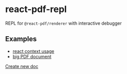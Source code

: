 # react-pdf-repl

REPL for `@react-pdf/renderer` with interactive debugger


## Examples

- [react context usage][context_example]
- [big PDF document][big_pdf]


[Create new doc](https://react-pdf-repl.vercel.app/new)



[context_example]: https://react-pdf-repl.vercel.app/?cp_code=JYWwDg9gTgLgBAbzgZRgTwDYFNkAstYwA0cAIhAMYCuIWAdsXAAoCGA5liQGrBYDuJACpYAHvAC-cAGZQIIOACIAAlCwsKMALRgAJlID0qujqyqoCgNwAoUJFiI4FVSxhYAwhAajGVAM7vPVzESN1xgDB0jEgoMTywAUWxaBjhJGTlFZw1LKysKT194QswsXzgAXhR0bDwCGAA6JzVXAAoEKzg4ACMIHTQALkQOzrgwFh0dYDo2QYBGAAYiYfEl8QBKazyC-EEWLuwPLzEKx2dXQ6CYNvXN_LpCuF39rBO2xzCIqLhfYAAvUtSawqAD44C1hgAeJ4HQLeepMWQAN2AJigcERLAwVCw5QQSB-_zK4nEwOGnQhPH432qOLx3WgqIAQhAYDA5HMSD0oKiAErANi4GBzVIkhAUD6RejiCH6Sl8Unk_TQgJHBoIiDI1Gkja5O4PHkQPivJDi8KSuiAkFDTp6-D4v4AySVPwqy4tZUXbw6zrAKRggCEBNKQJguFkRviUFkUBaCnGOm-DrKYFkYDgbMee2wjjkkDo9BgCm9cFUMCoUAt4JGcApvCNxWwuKQUmwIlIwFUGmAnkGCnDChFCuriFCZqM9RALDALVNn3oJBnEpIUxMIiB5SHw8csXziSwySus50JHt_0GQd8AG0V6IALqAskjNbiR8yuVDnXiW7bOBuLAYDBjXeMd50Tf5LQ3MFITlR8G1pdotzGCYphmRQAFY4AWBQli3FtREGAADeY4GIgASBAg3EABSAicOHLlUUECAwA5R9OgY0wABksCkIVMLozpiWGTca2EMRgTFCUjGlJVvCHN8621TZRDseATCkFgqAweAWnXUEqxrchqAPESIVYDgwJxBQAEEABYB2gXgGBcbs6HKBQMBYYxfAoKcsAHODcTg3x6h6PoSTYms5WpEomzgTF-ToABJVwQF8Xs8JETRChYWAB2JETqyhLMXgvXFLwANhIKq4AAJgADhIABmRY4Ba28Iq3IqDXlSKtwhP8AOBWYZUGjBCq6gb_3G2rRumib-rG4Emrmoa-uHKahts1bxvWoqlrQnaFpGGUeuO8kzr2k6lpG_Qlqu8kltmu75oemslpWl61q6jalu2r7dp-_b5sOgHzprfRLqBmsoeh975tu-64fhobnqRuHNvGgAJaaIDgPhoAiaRZHkFh0xKo63sx4F_vR6HqdBunJshw1wYhWH6ZuynkeptHXp5j7uYxpacYAvGCagIn0lJ8nniFzmQfl5mOcmlWfupxH-eF-a-e-7Whs-pn1b-pXjfm0XYnxwmE2l-LZewU2NpZ3r1aVEqJoU_hTP0cysHk_QjJoAslKsIA&modules=true 

[big_pdf]: https://react-pdf-repl.vercel.app/?cp_code=JYWwDg9gTgLgBAbzgZRgTwDYFNkAstYwA0cAIhAMYCuIWAdsXACpYAejAasFgO4kAKAQwDmWOAF84AMygQQcAOQABKFkEUYAWjAATKQHpVdHVlVQFAKAsUIdAM7wdgmILgBeOAG0LcRD99wGIIOAHKCtABcigAywTAKRP6-UsBQoeFYUQoAYqkOCUlwwDBYIHZR3gEBCIVVNiZZAAwAzAAcACwFVVV0GVlMuKpiAML4WHZiAOKCUBjAFHAAQsB21MVwALLArF3dvgCO6FEAjIl7vmBQ85lwx62NjWfntnN0NzBQVFhPey_AbwBFI63H4BcSg3w1c5weo3BQtZoANl2e16kRiECoK2Agl6cEmNAARhBNtsUd1DmgThCApdrlEAEwPR61AJ_N5RD5fGm-dlYIFUkGs8GFAC6oJgEBcGAFjIlUsEGAA8nRXvzgQz5dKlVATFAAIIgTEMKJtB5PEWQwpBdLohSxfKglJpGBhO25F3k4qlcpeVlQ86wrLHB7Hck9PqKUaUCBBEpwUZUOgAawTEAgye4ZExwlw4YClOprIuVwoNwZTJZ0L5nM-32LcD5sqFe0t3QDeyDihDjWRPLgaLhAHVcN6E7gY3GxBt1IInCAcWmM1nyFRc_mDsDTg26WXGZX-zW4Fz69XVf91YLt62aR3ul2FMdEY1Ov3B1kthhU9GbFO0wA3UwsB0OAACVBGxewNzgQsW3OXdywPBsjxPQ9z0BLcaTbKo7zqCAGkUdpjmI6D30URYqBgEooGYCA4mAuAuCgYR_kXfg1DoSi7Gg2Dr3g0tEPNZD0PeOs0LVZs-KqbDqgbB8AFYQwZUjIwUdiKFxBMZgyDAEwwKgHFMbj-14_sEJOZ8q2eETa25YSJMw4Vbzk_C4URZpjgAThUu1jgZRsAC98X-UQoEJVQ5y04xsB4xzoXMuAGXkoSzzVWzT2shyryw5zoQfe5GjDN9VJ_WNnBGXAk1TABRHRgEJbAl0zMRV3XEy4v4-lEuSqzfhs48xPsi9JJy_0XII-EmVaHy4UWQRkwY_gFUlFBMTAUkdnawVNR3ASTgK8SL3Sw6MO20a9lwgIH0aTznxmrJhm02hdP1MAwEa0YCAmDSFo22Kzt2rrjnaFLMqOga7NS4aNXO9txrhRoAHYmXuxR-BoMBMzoOB-CzT7xiwH7pzJLai3ivbbhB3ruhQwaodOsnuhk8VCklaVJJ2qo2cVFUspOTmAm55VdVMQ1jRgRlmiQ3w2zvG1XVUh14idPIFfdVWvRKMoKjGvLXKyRTGmm4q7S2BgcfoYQsSg0m4L2BLgdBvq0ohjLneh7KnN1wN9cURSvNRhRhnTZq7DgXEQOGCL5GGKgwGMhtTMBvdbksk7RMhsGGbtsFcp9ibFKSwPSBmb8J1_cqAKAyOnqwDAw54YpcBQNQUEVZXE46-2Kcd6mqlpzP3ezqTc7FLVFWbZpx-VETJ-nnU9TFpMJbgdoqYtJ45biN04SV8lnVtOEPUdQpvW1v0Lvh4NGgZRHA8eqAdItjTsdKv9RmAdbg-XFqczzW2R5VAShWJ2NN-qoSGsPWGOEr6KGaA8V8DYyIKEmHQOQYgpDQGPPgOAAAJWMwAnBoDDkOR-YB_qM27kDA6kCM5uzAXzHOMtQQsy5gqGUMNWbsN5h7OUXDtQiwNEaZeUQqZWVltabeis4j71VjvLIx8O5VDPr6SocM9YTR7EVJBJVy5lXjImFMTUVx_woUw2kFMQF9zZOAumWdLyUNHpfDRcInwvkDp-Muk5K7B0AqoEC4FIIJ2hEncmXUrHp2OrQkaXtnH5zhIpRGiDoTIMenYfAPAtKP2enpAy1FgnnFCZ1FObjrG8lsYPBhvDzHM2nnPfhPNZ7Aing04Wi9hEmjgJZcRm9JGHyyHvFWLp5GKEUZrH0Os4mdl9goQ2zRi5UAwGWOAJg4DREJjgpUPB65mMARYoG69aFRPpg4mpedpkF2It5E2cJv6h3DsYBM0cExxwKXsIpVCSlpyOa7dOMSbzewuQk44ST77BAyVkp-wx9KGTSLssyPdvknOOfY_5TNzn3hmZWJE989HvwgH4xaqgYABTrm8ikXdugO0Oci350TKXMLHq05s7R55NMFKy1pC9RYdJXt0je_gt79JiDIoZwqcga1BCoyZ6j4nX0Kri7xBjKpGLuSYtc_9O6ezCSnCJPyIEnLRdJDFeFNEPHmTcrISpnC0EVGBCCdh_jGN_hq-FydBJlMbBU-h_d2WOMZVMzFZqkaByYFcd6FUlUjBDuqtqWr_X7N1dLexKKh6nL2TJK0LiDYguSecVJ4LeCQpydCvJRk3U6puKUyJdLDUMokCaq6Mz5LNGSoHdiuJKJLEotRJYag4UAIRQc0BvqXYGtRfWzNfhs2KEKjfDx2wGJMEWZ_MOmhbiNG7RgQk5KqiwRaZWxkzIa3jrTfUgFgbTUI1uo0MF2S65wFehG8cX1CbzWJpteN5iSzDs9QPH1NjGEZpYXU4Enk2WMPA1ywRS9OkguPf4CRVR5YjPtKKwoB81ZH0lafLWqjAVBtcaGRVFdlVVWddmV1tsBafI9SeuxZ7OEXtlUC-VfYdF2hHGON-lcZwaXnIuNVLq40hOaUOpNI7APg1PVU7OB70UEavVkeBIZA7IB4AQEoDhmCgDEBAKQ2CxAAE1-1wFIYIchg73X7Uk-UsdDHZPpugbJGdCgVPGw48Of4vbsjQHGPAAAUkSEk5nLNfr2T-kpNDaUydHdU4Dimm0TXgSjS1igZxY2EGZ7zpg4DZCuPQHQJCyEVuKVW6LKba0Tu1Qpy9SWEYeVvWlhQyBgAYD8SgMsDAw7gTsGAQkpgoBoAeSBDguI2tBCijoGK1HxPlgq2m1Njnmw0acSxwjTRW1Nc81kVr7XcvIC6zAMOyBW5bG0xHNZghALGBmGY1bQDLELcc0tuL2cHsNqZWw9mW5VtCx4cPP73CYO8sZIjJFn2s0BBQ9Ik-VRMOobGVKvDMqYGua0SR_RFVyNCcoyJwp9bIt0f1Q5t7TnYnraU92c1gdrUwFtbpQJjrX4xuE5q0TNXaP7ls16-zlSydGrW2juV1ObpqboPMBaup0zTejT_PH7OCec6pZY5Ni2quMeVwGyn9Wc0tAWUssQqz1kUE2ds3dBZCdwGpTz_9fzJ2Nt8ApEMHmUmqTNvAdidArb_At5uLXiaq00sq7FqTUCKfC9Y37Py8li6l3HFGqu_ji1krgI3GAzdTuuGQO3UrXPKa2-9fbgPU7LpO-bSAu9T8n3YD9zBK3DsIfq9D3Z-LzmodR8fKGZSzWeMGIJdXR9GAjTGDrx8lXv76P87D-T5jkeNuEXaAyY4FqduKAJCAEAw3Fj9rHw3nuwfm-k5n4L7X8-qcKDXsvvNqJVIhCwLYVaVAaIb4XGZ6AZQ88T5KYfl7GvlsO6Jbl4TQ3ytCu75qqTZBJhvC6SPS_RbCfoc4JpE4WSF584Aat7h5z4uYi6TRGyBxzQLQgRLQuArTIBrR_RWaHq3DPZk6vYn6AFVCsKCzsIcwQbxZA4CLtLixHoIba5CpYYDLobw5yKQE4bKIo4Xw67AFwjL7zrNav5tbzDACYjFYWZf6PbUJoHSbH6YGz61bSEwjNohir5u52ikCLLLLG4bJiBbI7JUFlYnC_50H_4C6MGGEKRbbtocRdoURUS5Y74zB74B4oEF5_pF70ol6O5GETTuQBzNZ-SBTBTe6mDhRqA1zRRYAaGB6Mg9RT4YG85t4R44Gd4FTaJmG3J4o-Iqo1R1QNRy7NQK7ZGhFJTaEciuEMFRFAExFwgFTsYVEfgbAABUcAtU9UH0rOTRDh-erR4R6BxeCapesC8IiksezWAWmIUAbww2-meWEEGeeW0ALEgEjE42GAk2gRr8EcM24Wc2uRbRdCCxZyX2LBP2goiM7B2cHx0G3BIilMEOSG0OUidogyGGoh6snoyOEyUh5-uuou5REBdofe2OqqkxrUiu7y--4Sauf-LehRWBBhsJMh8qaxa-AARBsAAGQbAtZTbcB2AjG47olknTHf7E4xa6H4n6HGrdEPg9j9GInDijjKqJ58ZzjhCCZommKsmaESZzE6HT56Gn6Q4eEzLEQeSBz4LbFgR0SGSjapAsQS6uAdqcTHbNHW6q4PH0FKnuFEk9HBhPg95r5Bx1xYDhTOAqHYwIHmnALOEz7WlcnKlLHo6IwkTNarj1FkCfxgAMTIlJ6LQ-Fmkyk5GJR-l6EBlNi2klEL4KBMjyQ37dDIJKgYAgTZDgqekJmdrwDID7BUAzDjA-mWnyntF4mZldF1bElwIPBOkDFRhjBpDHgkgZ5iD4JzBEJhxBYgDEg6nnH3Z3E0FWkdE2kAzYEd45nwK9hqYaaEDMARTHZepwAADSj8Ug8AoWjZWhzZjxkRix0RD4G54Bt-SJ4sQ244VwDgIAwQYEWAfijqkZkwwAp5ZmZCcAk505oEsYGAF5UWi5rZfqzxHZ9pXZqmzW6mmm_mOmtAjYBmw5cAJmMwwF6hyZoRdwsFnJbZt5vJMyKmApT5cIS0QQNEgRA5j-x5ggp50F5WZFipgZWZa5F-KW22vZCgGWIU2WDAuW-W3Ao-hFYWSB36Fpl5-RTxCWiFCkiIbaqFaCPAUgQQv0TATq6kmkD8UKMK-SnF9xV5GZ8FqlqpsRHk1yzpiREAQUAFKRYUEUGRsuFl3U3FBRFFCFdlsh5qtFhZuiievig-_AxKpK9htx1mYRylN5gVdpD4lYoZ7aEAYANgWxaeTcZA8ecZl2Jlz0PlDIaZXJ1lQG7e06uBV-K-gcr-2-u-PlvcSVda7ZQVWQ9VBZEYdo9-j-5Bz--INAb-Q4H-wRyBilP-flKlzmzBvgQsK21M_28FTI88IOPBq8zIPSgqfSghIqcOAQCOYhkJuG0JaiqVapz4vVAQyCniCepG0ahKASDqvuc5CVeqHJPFAVH2wZuBD598L5w2ow759OX5oEP5Rk4xUwgFZ5IFYFJIEFs5xF01XFVlS5vFnVV1yWhUPZgpD0gwKw4NYcn0FAyYahclSuU1DstB_pmNAVtlONcI7mgcQ4OWNEvmqg2miNslrVdN6ZDNNlNVZeSFsySk3hL8KesBZl5aqNjes1yVTN2ZF-iSt1vgBa6SRaJVD6pasKk1ClCtGNcF1VxR_FcJsyXhzWJpvhPaARLVtsnK1BbVJOP18FTthJKtFthUfkamyY2--kYg0QbWw266IYW6O6rVTeuJ5FwtZttVneN0d0vetcL0b0H0Yw3076lB8VztFVduStItyxN8-BzWhBi0y0JIQ1603p8tPcAtlVQtpt2BC1g5bxThnx6aHti1wOvxnSDIzQwegJvgMOIJwhx14J2GZ1EhF1VFwaCJdFhNEVNRFG6JZVOJLhJtRRq5CdOZ8kleKd96adEaBtEWaNqBxtsdzdnt5tnZl-S-wMgcA12MQ1L-o1wA7-UAn-ddk-rt_lcdLdoGgo8mPd2o8FIDbdPMm1fx-9oMw9gQwJu849yQk9Ci4hAQ0qMJXtd9y-KFzpoNxNn5YcGw0AEu3u2YppfNP9MFl9bt19PJal1FDwj5YVz5y8r5BDH5ENUNaQMNwUQFoWoFwWM5UFs2CVpFtD_9jCf1d5MySMqWzp6M4AWMOMeMmdb68BJMX6H2JF-dERHVfCgDzKwI8kndzYpjPxPKW1rQya8Do9SDR1KDwyp1jjRQkhl12DYtGOveVRZGqJ8ua91D7JIeV929N9u9F-_JbNwpkaT1mws4AmrgTJ0pudjhiUG99NW9BJDDXVyF-Ni9fZYNRDL65NlN_NitBjKVnj95JdHi80Yl7NElnNBWMl55QTNmkjc18dotzu-u4ZlhRuQdNhcAdhp985Lt31UjYTOTzNWQ7kDwgcrQLlyRoUaRkUj0mRZVfBITdD0zQu1TMy8zphBNigSzQUnDJNmwpQ0A9JU2teWzFT1WlFjD9ldwgcfkyz5dIENeYguMIw1xWR7TvlnThd3TyxlYiI6tA4uiwETgNExVqdG0OMWVOVdAZVej8xoLO9PTcjxE-TrDcIyA_tSwgdayIdcAYdm6FE26BtOj59qcjzmuhj4TOLIBU0BB76xBldT-NdWj8lZ9tNjLAB2NBzIBzQOKzW0QmI2IuIrgG-05tdqTMx2zR-uz2T-zrdS1W4EDq1QGOrvdVjfxSUG5Aqa59jQhrjJ1EJrjmDHjt9YtO1gcAAJEyBQx6bYA8yC5U8rfa9dOK6FX1bvNK46rKyNVOSSIq_y_OZWF6081U5q6wUxq8Y0tIxtX3SvGIqa7vea4dUohPc49a3m74La3PcCqXc6R7hbN7tbGM-IxiwqVM-q2fqKwjMyM666-QL0DAJ6Z6-1XGz6xE97cjEJSc2pBjCo38y-gTETDnVG3W0K24SKwm-3XAPq2A4wmu1A-m6IhVnY4gxa0W9IKg6Mug8W-46WzmvEfg6zmHMVc8rHPHFHQu50c8wEMuxPJSrq3s_9tA3BgCb0shvu7m7IgW1PTa-ey80RmLlpZLqYDoDLhMQEyk3O9QV9Ts429yRq0A44l--qz-9u-k3AwB0CeKqCSIaB2g9PRgxB7k13gqj48vTjlKVRkq2ydzrG0y1U762qQ8AG3dapFxiKXE2KYk6vch9TYbU2X25xwO6yyzd2bigQAOStLhaOYQoIMQkI-GyI-Uxx8K6-7M3k7ikU1-WTRTVQ6x7KejdJ_p1x4O3fYbCw4Gx-N5lWz7jbJZymRM-h109i8sS2ppYo4md2v4UxQ7Z57o8-8uQZ3AO-xwoKIiGY8CIl5Y0IltS7kR3tYB6R8g0exRye1R2e7PZB8GDdQul-I9VjvGa9UEuvVF1jTF9x7je4goWglhZgjRKpwQuORZyh2kxIzZ4u41_Z2LQFyOwU2pMF34b2sxbW3nfV4zUXa5nEU5_x75AyJ85y4-unb83jAC2VXkX_b5yy8sXEY5cJc5a5SFKkZ5Xc4CxF_S7MYNy-3Z3J1kH0R4sMaMXUYh40YEw98Aod5M8dzMy291Q_ccxN01X2kEa1fWy2aE02yqb4HF82N8d9im9Uuj8m20oa3Bu0Ca4hsRyPUB2hpa8exKoV248V7R24lC_dW1l4nE5Fcnkzu9UC2h6qxh0GbI81_T6pKgugtIFgl12ORp2U0CwN0d1iyd65ipvi854U4Q6Z_gKU71xJwK_XQtwA7L7gWN94VWSFzN-F31_nt51zyD_s0125B5KtxrapB80FF89t8-pOxs95Rz0Dz5zL6D9b-D9fk_Q_i_ZsWG2NRNR9fN3p0N4lEt7gfI-NwS1kEo5jIZWo6-jO5Gxr-M_D9ed6_Ndh3AK0El4KEX6l7BivCvp5Jl2a6T2R_m-KkjudefHayN3yaGQvYn4oBGY1KQNGbGb489VFYmXN2k-Vdr_Q1b638YX086RYYbiskM6brYebnD-P3s82379HuW8JZW17u5yP2bzn1Vev8j2D9HkXOGYVQP9V9LQ3PlVnm3BgIe3uliTNVHy97J6d7b-8xt071tz86o3-abNPea_JHv9U7z1VIenfFBKNWaqw9JeR_Juif3AE5kk6CfRXkHERYAD8YWdTRogSz7zt3-0XV7sXStrOk9sHWQ7PQH3IP9zs8AS7LEBuxwsyqDdAunn2KKo9gQpfDHjPEYTcCce3KNLn8WBiIxq-2bWvrlytZgdD2JbErt2DK7NYHqcZFngxDZ4edTebHQjkQIa4kCQyYZWfpiEjK983o_fCKgPmTw20kyAPSxIgKyaYcN-U_CaLg3QFrdKiJnYhqQzEqdsu0bTawUpWl7sC_OrmZfAyD47287QFEKQFIEVAhYAAkuQ2QC9Byas7Agah1sGI97Bp_Tfm5gU4-MlOYcFTjgjU49deayNURn4JobPdiBn_OXnjWM7K9Saqvczr4I0FWcOmVQnQTUL14x448UAJnlVxUE1wj6d_A4g_xzxP9V-2gxbmC2CG8dzuo7fUMPlsBFYRsz8XEKTURbBwtiLA0AZkJQEX5IBjVWATDwHQVCg8uwnnhe1nTDt2047VPhVHT7Z1M-mJEIvS3N4x01Wew3ngjHaD3BA4uQfzNngoIIFdyKhdFhcL4qOCEY7LMultxILOAq6wIvlhJzpaCspha1fPsYyvCbteB8WHEYIPL65Eh6xPBBjl3J75dKe4HGnoZ3FqgoU6WtTJDrRlplpThrQrztHU3oZDLhcg2ZAfXwZYCduB_TQdWgCH9tMRPAlbMX2ZagMt2ePFeFLDEECFUMdfJxg31PbU9m-Vwy2oF2EqWCje9teAWcKcIQiRW2QrRAr1cFL1me5ghiIsJHxFZJhHQ6YUYwlFJsZRuI97GmzlGMhd2JInNmT0PZSDKOVIzUTyJ7BQCMBdOBnPakghicWObIlohk0Fp2DuRtPB4PMIm6JDYO0ufCL91jQYkKUrw4BEmMbopjIRb3Lstv1HbBx2GINImlwx6w8M_yjUACgIwRrCMyhunJ0Tr195QimgvwlweEOwyAieWSLMNGCI57pDPhqYmkWgKrw5JsB6jDPsiJeE00D8Jo4bhWPhB4s_aAdL4GSwwCh0N0EdIUW0IZboiJ-zbTgQlylFdIvRQguDCKP4L7VlRkgino3xnqhi0xjQUkr2QpLUlaS7vekoyWY65gWSRorQd2MvFZC-xlY_nnaEF7tcReRQ7ruL3V6rjJO_g4Hj7yw5YjpRkDD0ack4KyiHxGbbZnuzJGBj3x6o2QbR0Ep1NMs4lHzC0xWEtDUh_XVgfozFEzDuhM_YSnPysKL8zccVBMW8KnHc8sy14_CbhyIn3jCRq7Wxn6IkHki1RVPWiTSKibNZBOsTKriJwlJJNQJBYl_kWKk6iiZOsfTvD2AzHQCsx5NODghwaL5i6uF45Ad8INh8jhKTIl3vczEbO0ORmTLkW6Mn5bjzRmOfFC9SHz2jTxXncSZbwcFbiIWYQ6FkiURZLRsqpDMqv5OTGBTTRsEnISvkHHJSbgFJViM6jDjd8dJ78UcDXTnBiB08zcXBEZHwBoAFAdgcCaJN9IbjdBcfNts1hdabpO27rNFhzxVYfCJJuUrcS0A6ChpBgBAKdhMHxAzA5gCwZYKsCxDwBnhhY_CWeKl7YTKmMjLUYVA1KKCgiuARULpCljLMAAqhLl_LFBhsAwUwEaFOxQATiy6KctgHMCS9RpnI6cZJIL7ERbxgMsvqDkSi9hFRL42HFRIpEfjqO1Is_nR1_EnN_xNJZAHSXGAgSkOGqdqexJmIli2B3EoIbgU0nOltJlXP8HpIXAGSsZ-ODCZr2xJdTlaUkmPlygxEgytqa8CGdlwOoBiQOqkkMfhjDE05msUYtQIzjeos4aZRky3CZIZkuSwBbk0XElOQRky4ylMyUlLOclQTXJLxd0ZKNZmpt2ZfxTmbtRr6US-ZPM2GUVy_EaSV8HfDAVqSwDDYIK9EfUsxFYjGlh-WssybZy6Gd5HOC6c2HvxraOifZ0fP2XvSuRA0f4t7R5FHDUAxxXkT7eWV8K1EfdFBX3MYpGWSbxjcZmgp7mHI_4WTUB6pQOIsLmA0BgouIT3M_mfSnZ7AQ0ilnAHkgnje2hc6oeKJx7mNbxFjHgQSNBmeRRBps8QebLFSWyaJNHWcasUDgbFn82pXYmWXypc1jiYgMbBLnOKuBLid3A7ozOLkX4fxeDYSrPK2JOzsKexfKtVDoA2Bn8IgMQEFnmDDYO0pubeSAJTkzjYuBfYiYRP1l9zf2K8HqMPKVFQyLZiOCefDLNHEYGOzPFejnNplbTMJcpbWQrK1E9g74zWccc-mUGGTvZe0wmbr0skKCK2jPcmT4htE1dmc0UxMbvJ4md4Ny8EuEIhIwTISRyqEzTmxLpnjNOJmLQIfgpzIrcf-m3Igt5N25ACPeEEgubgvMk0K-FDlH_kkTcqrNbu7vG4h1MsRe8LeOE-KcXWShIyJux8-eQZkXkHEd8cwKGmZhmDyB8EWFZRfd3kqoi1FXUg6UwQL78D3RAOU5K4oIn9z0uHQLmSRx5kqi8u_MmQZPIRkkzhKqs6_urOpl_dxOHCz6vjK4lSKiZlkx0vfFdLulu2j-TacZLXHhJYpmimCVuI3IWihxhNfIYOUMx4JWFE5DsZBQj4cTHFe8i2ilnoVZBcEFmMAMNnGq6gw4j-RYEEGSHsL4F9Myoe3M6HNKHOLuQOZ7ktghzfJ_XApftMmWjco5veG9qsPjnhAXkj7SXllNLE5TNx_nDydWIFEn1k5SC1OTyP17W0pudtMLoaLsXZ8ml0ii_IlPnEPo0pqLTKdQpSU5keqgfQaiH0UKf1v6EE94b9PGkxdmZK-IGfiL_n7hfRWXfxa-JUnjy1JoSiBXxNHaiy7UaguMXAtyUszUOiS7hXGycW092-xcQwT3z76Rxr-gwi2FWUoWPclleC3sVuMNilKipSfN9FcSPq5J9aFy8Zc6N4UX4yiYU6ouRizl5i2cO8t-eWPBYhVJV_eCKdFUICxUWVNuBVRNOWKHCFCxw2bqHMkW-yVl10EMPbMtFowLMpgHgDEzDjUtI6kvLhQ2zilFLi6pc5rOXOACVyAK1cnGLXMaj1y7Ajc9dC3MdVarLEP0gKX9KXYF8oMfc-CgmoEEIrbgiML3hRICVviYZYCm2WEsgX4MGVMC7BRz1JWurCl-wlpXUJ8buCSmzQkrM6t-ViqLaXKyWsZU2Gy1WRecnafsoJnJLm1ODXjoVJVkxMX0OgOFsi3SnbDS1TajlR6sHqBwbpwAO6egBGYGYmIhpQTNdkVDcAByj0r-hABeknFLpQUd6fUS-ngro12U2NdCoL69yBB8Fe9W4tTVgE_FJPUeWCRzUYrwFeUo6W0sUBLqV1w2JUOuoNIeytI_4HdUZGYD4AD1R6sQCeuYBEhPprVK9QcpvXdTE6089YpsQMXnyDiy85davLOIXEOIL87RtG3UVjSniFKlHgX3xHgM5JoM_lET2RXvqs1aK0Bd-rzXZDAa6y2sW-QaHfk7p_5OGrJS07gV6ljanVberwk5wZJgufDt6IXKALIZY9TjS4xCU_qQpCCNTGuAIqwLpZ_uPJYgpFU9jgpyxJSGgv5ECqjKr8ItZ_AJVGb68ss0zSavDlmrjCV7TyRsrvYJydlkaoGL2qSWmrXlLanoZfz6EkLVVg-JkSMMzytxxhz_GWSZvOEybMNe9E5RNy8k_NAtXyWdRZtcw3KguhvabgaK7XxLI-ly9-dkPj63DlG9w-aRow_TGrvePCuda5jnSWqyl1qmMlADtXegHViyJ1eCpdUI8MNEc_eZ6udLerfVOIIOYGrEDBrQ1zc1uSNIK1Xj41t45Nc-oI7HB5I_7NjaSI43Qzgl4yHjXlO8aFrGO_jWJbnMq2j8y142qFRlsiYPBdFnfFGYBIjjASnNOMh7XjI23uqitZA3UXctC4nC8taW6rf9Lk0MaN2TGravJCRVmyTtICzTedsFnfiPtivL7WjKAkYy_tM69LZNotpWaPlukOzdFoqiObDNOCtreysK0A1chhaipYUJYVi9NOpQqTaNqB2Vq76dCxqm1yYWdcUJnOiXhRvEZjbc-5KzzbjUPmjs0KhADCgZSwq7FcK-FGiMMqJWjLrOZm6CfzrFqs0tJHNQ4tzUCzCNtdKWhBXrvc1FywtAu2pidMYmNNmJ0lViQ2t50k65d8ncqpqU6XdLoAKw_pYMtTBW7jNNu9ofrp1k8iiI-g4SmVpohMBdSJQN2Zus9nMr6dGi9rUzv9kS1blUtLyXrXMp7K-dis8Wtiom4CTBmayYZqM1a3Z7GdWiordMsUGudg57PcFWyv7Udbuh3m6sb5rjn3sk5pe73Q7tG5ZboBOWwUQ0rN7BayVnHWjQjOK1g7St9yyHWYggY7Tu9tnLfcDtwISqoFAwlejKsclyrX5MO3Va5nTkVtM5P3M_VMXEVUbIVbqw3WlWVVH7wpUVGKmSgb3UaK15eiFsOoE6jrPo46gil8oynE7L9Ryzrb1OdL9S3WWS4aeIrQ19rQtfy_eTegp3CKmty4_AQDuFE76PNHAz-U-q8VrVyDSm0iaInaCHbUdqK07eioFmo4EZfG69gJoubFNIaImlsWJsEbc6UaXumA_GwBlAzEdwglHSPLR1jyuNLBrBtkNbUF721Aq4vXLXBXz7y1Oe5vXHztl1M0gZ084gpOum3Toaq6_dc9NMBvTkNpgVDWXsOkwjnSzveEWQSREEGRlnC-wzyJ9rcrkERLPcUHXJaUs1tGhrw7RwPk46rVCgfRafIXn7Fm4hGk4mvImybyyNNi-VSIdJ13050vh93IuhAjLo5g8cJueHQjWz785aBkLdHyX3Mzsebi-CnUa8WpqY8b647YwfR2FtMdrBrFd1p5V9kbt34EteIqe0y6e9uenMuGNpw2oxZMY5nE5qz3_7tD--2hbxy3KaZdyagfcqxRPLw0iKwh6Pcgp5HsGfNnB-sZcx4PQ1RNbYizBJqRo875Ke-kitLuP5yYfdymQqHbz6MKBXdklPzDzUt2e7VFWEhnWMZ0MrGFGO_epuQx-PNN3dEuoE2Mrt0dzx95q-QkQtYBLoV0xR4I2UfW1j7MD3tNoP-oUADAhgTWxabMHmBLAVgawDaSuI8NS6wjs4_1oHClZYgQ2eIeVhG3pM67o2lRhfRgYHUOtsDh9avDtzwNPCeT1u3XcaPxOe0YVX89xWwSNn90x-qm7me0dkMY6oSF2nTfR2u3QKmOms6AwcauW0c4ikRnrY-F_6CaGxVzI0AVg2HACn9TJj-XJsVNszf5BHdoEPKzZAL1NTBuQ1pt1OWaC1nkotUabu2ErpT0bEYy8bNOzj896JzE0UbXTHjcTqB108zI9OGyvTympfK0f9GBKgxBXeQy305UmEDcgk2vUvxGYr8EBrpxQ6DtHZ6jE9G-hs3KdB7Znbxip1NQyCkP-mHGgZ7U03yx0aSHg1m4ShgozpmDjTwxxs3lMLiWmvjJcKLVgoilxa8qowxLbng7OZHO5esoKQpqPMGsaDq7Q7aKAADc1gWwNpkuAQBhA2SdwLVSOLjYAoQ0qIHeGQSeAQg-oDYNVFFDkgwAE4dogoE8D8BcESoEIABd2AihxA15m8_YHgAThaAsgOQM-YDAlB1AsG1DMgAXAZ5dgj52qcGAKDwXEL2mAEFiFYBSgxAHgAABQABKdwAAD44AdF_wAAB5yA1AWgAwGYuFAOLQgUQHAEdSko3AZJbAKFzJKNgWmpBT0uJaCCj4NIMZaSw4EwBYA3ACATwGAFvmoB1LdgAAHTEgdAaAUUOIH4t7AOLqAKgCYAYCCDkAo1GYGgEam1SaI95oiyAE0vuXskkgFC6YHTCeWEAfltCyAEkD6ALL3QKyyFGwBWL_L6FpwC4E0sJXBAYViK1UEEu3yQgRIaDeFYEv6AhLWACKxxf0DcWaA1A_iwxYQs2AkLKAaK1gFishXnzdFpAMlYkBMW3ArFgMPoH0BHsn-uWTEPAB0uwBlCOl7rFuebhoINRdgfwNVbvMzBu2FAT-NXLsDs0M8sQvDM-eSsGWUgfVqAOxaqB0WhrC1pawwHausWjrI16uQZZUQGXsA3uA4pSUpLW55rl1hgP4EqtWBfAxKOeWxYEtcBeAaV6oBdcWujXjsq13AOtZ9AGXPyYAOi4dZesg3q5JAYAGdZG7fXcq-16EHAA4v_XMkC0NAJpeADmWGw6VpgIIHqIuW9QcAXK1jaBsI2TrMAa63hmhsWY4bZ8EgAACtUbotPYOjexiY3ab6V3GyJfQDYBNLngNS7XgMsuB6iEFHgGZbgD43NLAAAydYIAz4Bl2EOIGVvE3Bb5wDiywHYAk3BbktjS1peNt63TbhlnS-OpCj9g9bvgK2wZeBsM37bDtp25hmGB1wMAbt2m2ZYtvnBAbDt6oAAEIObAd2mwAH44AqthAC7dBu3XEG4IOAGrfjtXWpB2tiO1jayAKBxAWd9K_oENswAg7Dtg22wHgCm3xbTtm23VG9wkAnbZ8My8xfVtaxNbrkcQMVaLsl29bZd9gCLfUtV3Rb4wZ23OFrvCB67Q9wy4OCbst3SgBlwcB3cLvl3u7gt3uxXaHuD39LI9223Xf7tS2EITdxoJ3eXv52Aga9ve2bYluT3t7Y9ie1vcpAz2NblIRe13dPu-Bz7ldrS9XdHt22L7hlh-7reDvtgNbbZPO0A7PtL32AK92mx_Y3tf3r7Nd3-07aD1yjD7x9qB2_extF2L7m9_ez_d3tO21QTdgAPqkOyHpD9B8XcwewOB78Dre4g4IfX2iH5l8h-Q8ofQOsbNDsW3Q7wc73x7f926xeBIesOKHkDqh-A-Ku42OHVQD63rfEAMWwHq93G1nc_st9abTtmW9gDlu-3DCtNz8u7LoDJ6wAJwT1Ho5mCGlFgUoSUCAFNCmPzgU6aEP7b1vSOz72D1Rxo_JsxX0ipgL2-cTvt4PhriNhgE3fYdZ2uHl9jxxTe8dQBfHPtgR43fMuhPg74T3B8Pc0f1XonsT_x8PenuJOxHLj9-0XdPuqPMHkTrx65ayelOEHAkHR4hT1vEhBERjqavU5QdQAjHwcDANACyBoI3g0EPW_o8NJNPm5tT-CPg-EAcBTAC1xUFEHIPB2HHWNpxw7YKcBBk90ocoGE_ydhOin4Dkp-A8dvX30nlNnx97ZGdVAnblIU554xaeNOsqzTwWwM_-BDPZnQDhh-M8mfzBpnwzzB_M8ceKPnHp9uO_TYTtas0Afz1e5s-SfbOgHuzvZ2U4ycVOTnVT---gEuf2trneoIZ2fX6fmPHntzr53s9pBjOJngTz5887keXPFn_z8B4C8CcM3pb3CdlGC5gcQvS7UL4OzC52cHPPH8LvUJU4JfIO_5qLkbui9MCYuhXvgB54Y7xdkuHbrz4l1M4wAzOhXPz84JS8FvLPfAjQDZ6_chfl2cHPDtJ9y6OcxOTnAj5h8xaSesvy7xTuB2o5NtcuonCLvx0i6ltqghXPNwWyUHYCLDgAwgOgFkCuC5hktwdhpxi7xd2Pabob0V1lQ6ddPFAAAYiiFSA-n9znF1K-Mf4uCXz1vh_K4-eKvM34DlV3sDVe02LXLLnu2y_du2uXXhrx17y8Rf8umHF4d15g98BRu2n4b8V3AHbftPYwcbhQIm6iEpuzHBjp5127lfvONI-bmV7TaLfdAS3WNjVynZEfauT7Pd_QFI-NuSPuAPAFe7I6ZgKO8rm73wB9bIvkX4AZNut7lnouo3MbONnd_q7hfGvJAC4OgOqomBXysA-ofAHOE0vJRAHhT613sA5fdAn3mTht-cG_t8P-w392l6DZg_X3PbEH4Dw6_Kd6g5o5NR88aB0A0g1XJd6y7ZZgB5WdXrjoD6B-rfQgwPTrn2w2Cg-33aP199mwx63uHPonGH5MFh6TA4fWQeH1kJDZADEe13pHo2yh9od2uqP9b515R4QdjOEPW9wcHJ6lusfXL7Hzj8YFw9guS7pAcYBQHDTIHBPGD0m2R7OcUfIPqHnl8c6k9mf6Hsn5j_vZqd2fa3aH0wKp9kBceNPhQEu9FWuAGfxHwnoj6J-4fifzPxrvl9Z94f0fpPyLtAIp6c8WeoArn7Dx56qAl2BQvnwG2vdZAgeTPLHo1-B6s-Bfh7rz2L4Zb5AlfpbeXlT-oA49uf1PPHzT6yHcXpeBLlb_Z2J8c-GXlPknmj1F4i922OvBl1p-X3K9deXP1XtT9x-LcNe9gqzxUM16M8ifyP7X3r3F9C_IelvfXuuwN7dcDfRvCX8b7V8m_zvpv3QSGvADS8F2SPgHxbzl6C-7fKv3X8r8V-2_Nv7vV7_b5h8O_JeAgJd-_Od_QDzf_PWX0z4V868PfLPPX8L0V9s8rfDLO32H4nYcBhfQfFX974l_c_1fPPrIP74-hAABeIHJH7dwDYsAfXz3KAGADZeoH2XHLQ2Y101aQDeXwgJAYKwFbassXaqs1-AFhaX5QAd4z5ln3IGltqAeffPgAD6i_FACga819cIA_WBb2N4W5_ads_u9QkgFIBiZ0Al373Radxwc-KDYAm7DYNexw4I_UCRmgiFADT7QDG2EA3PnCxkDgCPWY7cAQACgEKd238L_t-0BtbTLgn0J4LvHvIriv210gEbg6AM83VRoAAFIEg0gbAKwEmCyAeAUQR4MeHLs-u_XAb317gHiASBDf0IY31u7ce2vCH5NuuE3cOwThYwcAEZJa-hBx3ZAHlwb8xDfNDT57GQX3-_fLeRWrv-t4v2J9L8DYMAFf03OmF0ixDSAUQOv-cAb8Pnskzf4QK3-QPO2QLWATv9je79d_A_W_ndxFdPdVXbznuTK9lYHI3v2fAYPm79YW_4_bvZtnS6ICytTlTAelqW-dN99GA9Qml5q89Yf8n-SAQsAqzDh5HFiwbBlbAq3d97_LAEf8BsKAEkBdiNWwADb5OwEztWwVkHV9gIQoBps4AffzJ9IAl_3GBnzfALwBNMTWz3IsAZq38BjLQUDvBJXFP1BBXnIZw0p6AsZ0scqIOQBmdqYV53wQrgAKFsBpQWx1BA1QRqWz8K-AywgZMEBgDLIFwQ8XaU64QCCmd94PgNaxSUKIGTU2wSAM_NCgQkAO9sPWNygAsgQd2TcnQeP175VADQE9IsgX8BoAUDKoB3U_XYOAkpOkBQF0o2ATQAcB5rWCyeBu2GAGwBNA-HD4ChwLABECogX0wwwlA4ABUDU4J0D4CpAkOlkD9sKZ00BLHEsk8D_Ab6GQM_AgIFoDqcMAFYA4ABPledr4XILBlcg_eHj9E_CAGT84INsGqsSgTpDvBCgxQFdZ4ERQIYBlAqtGHkVfEKEyDy8Tp30CE3TyEGDyQL1xgAw0dYQ64bHRQDjg-tDSAmBWgmAHaCTgEeEldMXamAkCYAWIJkDFARqQSCPnJINjAdAVIPkdrzTnz_tCAoe2IDCAUgM2NyAgMEaCGgsZyVdWNXwBV9TAHoLj82AUwMJgMgxQCT8gLFgKsd2AjdFBB23VgOsd8JSAEdQfghQHJs7AWMEohbFFggzd4EQQKwBTyAQOeCRLKgEJBjXd4JcDWAL4PMDbAAN0qDyQDmzyRAKNAAcC6gleFakdLMsE0ABsGAG3IbArILTcwQoEJDAs2bwN8Dd6dYMCDgguAFCD_AyQIlItghQB2D5AvYOSDDg6ILaCIgqtBS4qgMPwj9FAZ8Bj8s2e8x0AqADQDxCTA1IG-CLA34NJCs2IICH88QgIKCCg3EINAR1gzYMFAJQuQMIBpQg4NSDFqbl3eCVgzt0xC9vPUM-CDQokP9djQngHJBQQwEMmDlg9kPDCng7XD29YnC0IYABQ60KFDbQmILFCHQyUOdCNIfYJSDjAtgAqCqgkeDsC6AU7AwApALIHxDNAQrDdDjwcHw-8avbD3eDtAz710C-3foIHcpARoE7DOwmsPSc5bP0IJCAw6EL-DuQ7l3jDd6LgJuZeAhgFJdmAnN0ndPnPiDbAkPc4neDXndZHRD8g00LiBxwh4L4dQIQUOHk07BgH7Dd6HtzxcR4BgIvCjwoF2rl3glUNwBUCCUHT85gTP0UBsADijzCE_JPzoDMQs-HvDCEVUJBgvwgsN_CuYF8N9cgwhQA_C82NsDIg7wB8MRVnw711fCoImCLKD8wn8K3DMQ2CAQjAIx8O6hkImAAz8oIo7FsMQIrCOHkjwPCPD8CI4CNZgIIt8IUAyIi9XhxygyiM1CKYGiKAiVqRiLQi0QwMXYjKgsCJVIhvUGW4iCI58CIiSIrPyDd_g_cMFD71NsBdgJIjgIojhI7CPAiUIyCNkic_I4NJ9TgyAOgDn_Se3OD1LS4MZtdPG4IoDfAc6TXCIAKEKNCYQndHhCSgeYMWDgQrQOjDV2amBgiRIr60FCUQhiO0imIwNz0iBUY4KsA2ASAFgAF-aIUWRzvKixos4Aa8yAA&modules=true
